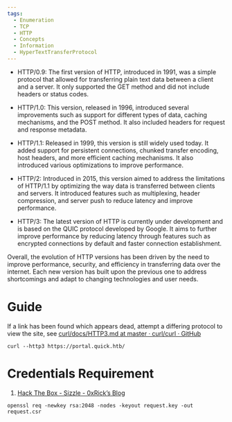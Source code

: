```yaml
---
tags:
  - Enumeration
  - TCP
  - HTTP
  - Concepts
  - Information
  - HyperTextTransferProtocol
---
```

- HTTP/0.9: The first version of HTTP, introduced in 1991, was a simple protocol that allowed for transferring plain text data between a client and a server. It only supported the GET method and did not include headers or status codes.

- HTTP/1.0: This version, released in 1996, introduced several improvements such as support for different types of data, caching mechanisms, and the POST method. It also included headers for request and response metadata.

- HTTP/1.1: Released in 1999, this version is still widely used today. It added support for persistent connections, chunked transfer encoding, host headers, and more efficient caching mechanisms. It also introduced various optimizations to improve performance.

- HTTP/2: Introduced in 2015, this version aimed to address the limitations of HTTP/1.1 by optimizing the way data is transferred between clients and servers. It introduced features such as multiplexing, header compression, and server push to reduce latency and improve performance.

- HTTP/3: The latest version of HTTP is currently under development and is based on the QUIC protocol developed by Google. It aims to further improve performance by reducing latency through features such as encrypted connections by default and faster connection establishment.

Overall, the evolution of HTTP versions has been driven by the need to improve performance, security, and efficiency in transferring data over the internet. Each new version has built upon the previous one to address shortcomings and adapt to changing technologies and user needs.

# Guide

If a link has been found which appears dead, attempt a differing protocol to view the site, see [curl/docs/HTTP3.md at master · curl/curl · GitHub](https://github.com/curl/curl/blob/master/docs/HTTP3.md#quiche-version)

`curl --http3 https://portal.quick.htb/`

# Credentials Requirement

1. [Hack The Box - Sizzle - 0xRick’s Blog](https://0xrick.github.io/hack-the-box/sizzle/)

```
openssl req -newkey rsa:2048 -nodes -keyout request.key -out request.csr
```